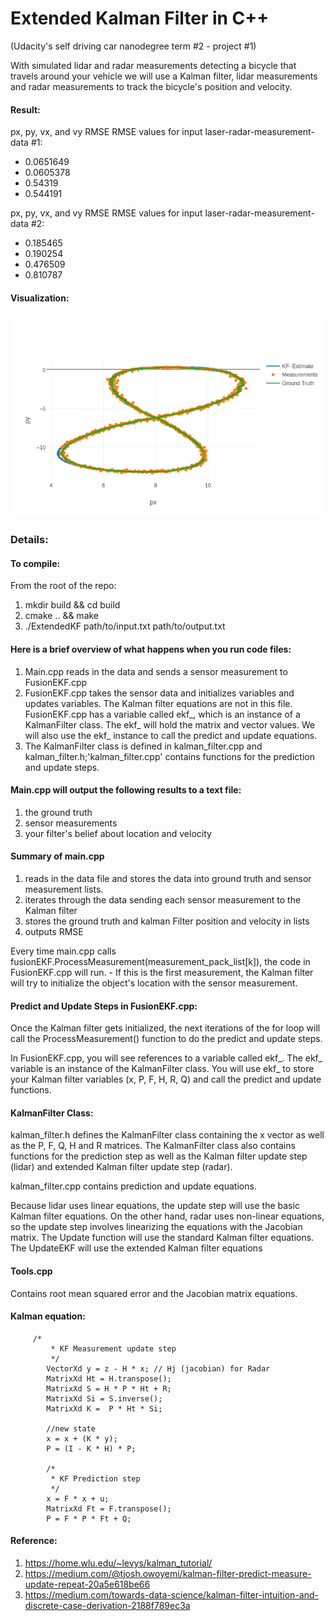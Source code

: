 # Extended Kalman Filter in C++
(Udacity's self driving car nanodegree term #2 - project #1)

With simulated lidar and radar measurements detecting a bicycle that travels around your vehicle we will use a Kalman filter, lidar measurements and radar measurements to track the bicycle's position and velocity.

#### Result:
px, py, vx, and vy RMSE RMSE values for input laser-radar-measurement-data #1:

- 0.0651649
- 0.0605378
- 0.54319
- 0.544191

px, py, vx, and vy RMSE RMSE values for input laser-radar-measurement-data #2:

- 0.185465
- 0.190254
- 0.476509
- 0.810787

#### Visualization:
![Alt text](/EKF_plot.png?)

### Details:

#### To compile:
From the root of the repo:
1. mkdir build && cd build
2. cmake .. && make
3. ./ExtendedKF path/to/input.txt path/to/output.txt

#### Here is a brief overview of what happens when you run code files:

1. Main.cpp reads in the data and sends a sensor measurement to FusionEKF.cpp
2. FusionEKF.cpp takes the sensor data and initializes variables and updates variables. The Kalman filter equations are not in this file. FusionEKF.cpp has a variable called ekf_, which is an instance of a KalmanFilter class. The ekf_ will hold the matrix and vector values. We will also use the ekf_ instance to call the predict and update equations.
3. The KalmanFilter class is defined in kalman_filter.cpp and kalman_filter.h;'kalman_filter.cpp' contains functions for the prediction and update steps.

#### Main.cpp will output the following results to a text file:

1. the ground truth
2. sensor measurements
3. your filter's belief about location and velocity

#### Summary of main.cpp
1. reads in the data file and stores the data into ground truth and sensor measurement lists.
2. iterates through the data sending each sensor measurement to the Kalman filter
3. stores the ground truth and kalman Filter position and velocity in lists
4. outputs RMSE

Every time main.cpp calls fusionEKF.ProcessMeasurement(measurement_pack_list[k]), the code in FusionEKF.cpp will run. - If this is the first measurement, the Kalman filter will try to initialize the object's location with the sensor measurement.

#### Predict and Update Steps in FusionEKF.cpp:
Once the Kalman filter gets initialized, the next iterations of the for loop will call the ProcessMeasurement() function to do the predict and update steps.

In FusionEKF.cpp, you will see references to a variable called ekf_. The ekf_ variable is an instance of the KalmanFilter class. You will use ekf_ to store your Kalman filter variables (x, P, F, H, R, Q) and call the predict and update functions. 

#### KalmanFilter Class:
kalman_filter.h defines the KalmanFilter class containing the x vector as well as the P, F, Q, H and R matrices. The KalmanFilter class also contains functions for the prediction step as well as the Kalman filter update step (lidar) and extended Kalman filter update step (radar).

kalman_filter.cpp contains prediction and update equations. 

Because lidar uses linear equations, the update step will use the basic Kalman filter equations. On the other hand, radar uses non-linear equations, so the update step involves linearizing the equations with the Jacobian matrix. The Update function will use the standard Kalman filter equations. The UpdateEKF will use the extended Kalman filter equations

#### Tools.cpp
Contains root mean squared error and the Jacobian matrix equations.

#### Kalman equation:
		 /*
			 * KF Measurement update step
			 */
			VectorXd y = z - H * x; // Hj (jacobian) for Radar 
			MatrixXd Ht = H.transpose();
			MatrixXd S = H * P * Ht + R;
			MatrixXd Si = S.inverse();
			MatrixXd K =  P * Ht * Si;

			//new state
			x = x + (K * y);
			P = (I - K * H) * P;

			/*
			 * KF Prediction step
			 */
			x = F * x + u;
			MatrixXd Ft = F.transpose();
			P = F * P * Ft + Q;
    
#### Reference:
1. https://home.wlu.edu/~levys/kalman_tutorial/
2. https://medium.com/@tjosh.owoyemi/kalman-filter-predict-measure-update-repeat-20a5e618be66
3. https://medium.com/towards-data-science/kalman-filter-intuition-and-discrete-case-derivation-2188f789ec3a


